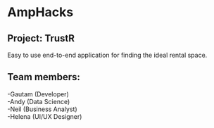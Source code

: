 # AmpHacks

## Project: TrustR

Easy to use end-to-end application for finding the ideal rental space.

## Team members:

-Gautam (Developer)  
-Andy (Data Science)  
-Neil (Business Analyst)  
-Helena (UI/UX Designer)  

